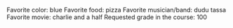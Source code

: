 Favorite color: blue
Favorite food: pizza
Favorite musician/band: dudu tassa
Favorite movie: charlie and a half
Requested grade in the course: 100

